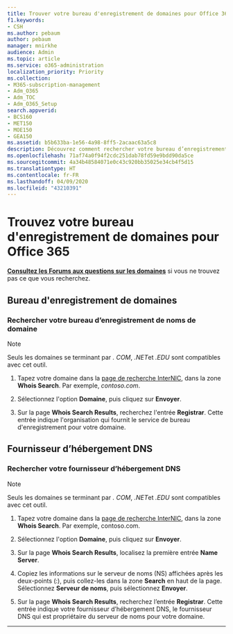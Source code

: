 ```yaml
---
title: Trouver votre bureau d'enregistrement de domaines pour Office 365
f1.keywords:
- CSH
ms.author: pebaum
author: pebaum
manager: mnirkhe
audience: Admin
ms.topic: article
ms.service: o365-administration
localization_priority: Priority
ms.collection:
- M365-subscription-management
- Adm_O365
- Adm_TOC
- Adm_O365_Setup
search.appverid:
- BCS160
- MET150
- MOE150
- GEA150
ms.assetid: b5b633ba-1e56-4a98-8ff5-2acaac63a5c8
description: Découvrez comment rechercher votre bureau d’enregistrement de domaines et votre fournisseur d’hébergement DNS à l’aide de la recherche InterNIC.
ms.openlocfilehash: 71af74a0f94f2cdc251dab78fd59e9bdd90da5ce
ms.sourcegitcommit: 4a34b48584071e0c43c920bb35025e34cb4f5d15
ms.translationtype: HT
ms.contentlocale: fr-FR
ms.lasthandoff: 04/09/2020
ms.locfileid: "43210391"
---
```

# <a name="find-your-domain-registrar-for-office-365"></a>Trouvez votre bureau d'enregistrement de domaines pour Office 365

 **[Consultez les Forums aux questions sur les domaines](../setup/domains-faq.md)** si vous ne trouvez pas ce que vous recherchez. 
  
## <a name="domain-registrar"></a>Bureau d'enregistrement de domaines
  
### <a name="find-your-domain-name-registrar"></a>Rechercher votre bureau d’enregistrement de noms de domaine

>[!NOTE]
> Seuls les domaines se terminant par *. COM*, *.NET*et *.EDU* sont compatibles avec cet outil.
  
1. Tapez votre domaine dans la [page de recherche InterNIC](https://go.microsoft.com/fwlink/p/?LinkId=402770), dans la zone **Whois Search**. Par exemple, *contoso.com*. 
    
2. Sélectionnez l'option **Domaine**, puis cliquez sur **Envoyer**.
    
3. Sur la page **Whois Search Results**, recherchez l'entrée **Registrar**. Cette entrée indique l'organisation qui fournit le service de bureau d'enregistrement pour votre domaine. 
    
## <a name="dns-hosting-provider"></a>Fournisseur d’hébergement DNS
  
### <a name="find-your-dns-hosting-provider"></a>Rechercher votre fournisseur d’hébergement DNS

>[!NOTE]
> Seuls les domaines se terminant par *. COM*, *.NET*et *.EDU* sont compatibles avec cet outil.
  
1. Tapez votre domaine dans la [page de recherche InterNIC]( https://go.microsoft.com/fwlink/p/?LinkId=402770), dans la zone **Whois Search**. Par exemple, contoso.com. 
    
2. Sélectionnez l'option **Domaine**, puis cliquez sur **Envoyer**.
    
3. Sur la page **Whois Search Results**, localisez la première entrée **Name Server**. 
    
4. Copiez les informations sur le serveur de noms (NS) affichées après les deux-points (:), puis collez-les dans la zone **Search** en haut de la page. Sélectionnez **Serveur de noms**, puis sélectionnez **Envoyer**.
    
5. Sur la page **Whois Search Results**, recherchez l’entrée **Registrar**. Cette entrée indique votre fournisseur d’hébergement DNS, le fournisseur DNS qui est propriétaire du serveur de noms pour votre domaine. 
    
---

